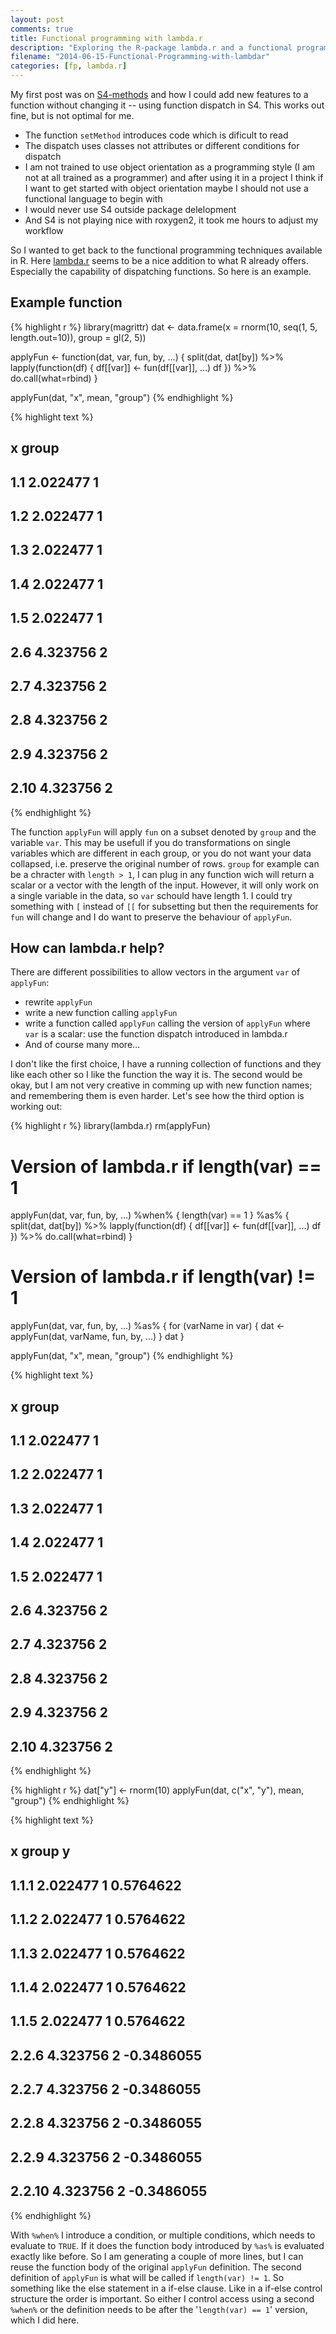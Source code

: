 ```yaml
---
layout: post
comments: true
title: Functional programming with lambda.r
description: "Exploring the R-package lambda.r and a functional programming style for data manipulation."
filename: "2014-06-15-Functional-Programming-with-lambdar"
categories: [fp, lambda.r]
---
```


My first post was on [S4-methods](/Introducing-S4-Methods/) and how I could add new features to a function without changing it -- using function dispatch in S4. This works out fine, but is not optimal for me. 

- The function `setMethod` introduces code which is dificult to read
- The dispatch uses classes not attributes or different conditions for dispatch
- I am not trained to use object orientation as a programming style (I am not at all trained as a programmer) and after using it in a project I think if I want to get started with object orientation maybe I should not use a functional language to begin with
- I would never use S4 outside package delelopment
- And S4 is not playing nice with roxygen2, it took me hours to adjust my workflow

So I wanted to get back to the functional programming techniques available in R. Here [lambda.r](http://cran.r-project.org/web/packages/lambda.r/index.html) seems to be a nice addition to what R already offers. Especially the capability of dispatching functions. So here is an example.
<!--more-->
## Example function


{% highlight r %}
library(magrittr)
dat <- data.frame(x = rnorm(10, seq(1, 5, length.out=10)), group = gl(2, 5))

applyFun <- function(dat, var, fun, by, ...) {
  split(dat, dat[by]) %>% lapply(function(df) {
    df[[var]] <- fun(df[[var]], ...)
    df
    }) %>% do.call(what=rbind)
  }

applyFun(dat, "x", mean, "group")
{% endhighlight %}



{% highlight text %}
##             x group
## 1.1  2.022477     1
## 1.2  2.022477     1
## 1.3  2.022477     1
## 1.4  2.022477     1
## 1.5  2.022477     1
## 2.6  4.323756     2
## 2.7  4.323756     2
## 2.8  4.323756     2
## 2.9  4.323756     2
## 2.10 4.323756     2
{% endhighlight %}

The function `applyFun` will apply `fun` on a subset denoted by `group` and the variable `var`. This may be usefull if you do transformations on single variables which are different in each group, or you do not want your data collapsed, i.e. preserve the original number of rows. `group` for example can be a chracter with `length > 1`, I can plug in any function wich will return a scalar or a vector with the length of the input. However, it will only work on a single variable in the data, so `var` schould have length 1. I could try something with `[` instead of `[[` for subsetting but then the requirements for `fun` will change and I do want to preserve the behaviour of `applyFun`.

## How can lambda.r help?

There are different possibilities to allow vectors in the argument `var` of `applyFun`:       
* rewrite `applyFun`
* write a new function calling `applyFun`
* write a function called `applyFun` calling the version of `applyFun` where `var` is a scalar: use the function dispatch introduced in lambda.r
* And of course many more...

I don't like the first choice, I have a running collection of functions and they like each other so I like the function the way it is. The second would be okay, but I am not very creative in comming up with new function names; and remembering them is even harder. Let's see how the third option is working out:


{% highlight r %}
library(lambda.r)
rm(applyFun)

# Version of lambda.r if length(var) == 1
applyFun(dat, var, fun, by, ...) %when% {
  length(var) == 1
} %as% {
  split(dat, dat[by]) %>% lapply(function(df) {
    df[[var]] <- fun(df[[var]], ...)
    df
  }) %>% do.call(what=rbind)
}

# Version of lambda.r if length(var) != 1
applyFun(dat, var, fun, by, ...) %as% {
  for (varName in var) {
    dat <- applyFun(dat, varName, fun, by, ...)
  }
  dat
}

applyFun(dat, "x", mean, "group")
{% endhighlight %}



{% highlight text %}
##             x group
## 1.1  2.022477     1
## 1.2  2.022477     1
## 1.3  2.022477     1
## 1.4  2.022477     1
## 1.5  2.022477     1
## 2.6  4.323756     2
## 2.7  4.323756     2
## 2.8  4.323756     2
## 2.9  4.323756     2
## 2.10 4.323756     2
{% endhighlight %}



{% highlight r %}
dat["y"] <- rnorm(10)
applyFun(dat, c("x", "y"), mean, "group")
{% endhighlight %}



{% highlight text %}
##               x group          y
## 1.1.1  2.022477     1  0.5764622
## 1.1.2  2.022477     1  0.5764622
## 1.1.3  2.022477     1  0.5764622
## 1.1.4  2.022477     1  0.5764622
## 1.1.5  2.022477     1  0.5764622
## 2.2.6  4.323756     2 -0.3486055
## 2.2.7  4.323756     2 -0.3486055
## 2.2.8  4.323756     2 -0.3486055
## 2.2.9  4.323756     2 -0.3486055
## 2.2.10 4.323756     2 -0.3486055
{% endhighlight %}

With `%when%` I introduce a condition, or multiple conditions, which needs to evaluate to `TRUE`. If it does the function body introduced by `%as%` is evaluated exactly like before. So I am generating a couple of more lines, but I can reuse the function body of the original `applyFun` definition. The second definition of `applyFun` is what will be called if `length(var) != 1`. So something like the else statement in a if-else clause. Like in a if-else control structure the order is important. So either I control access using a second `%when%` or the definition needs to be after the '`length(var) == 1`' version, which I did here.
